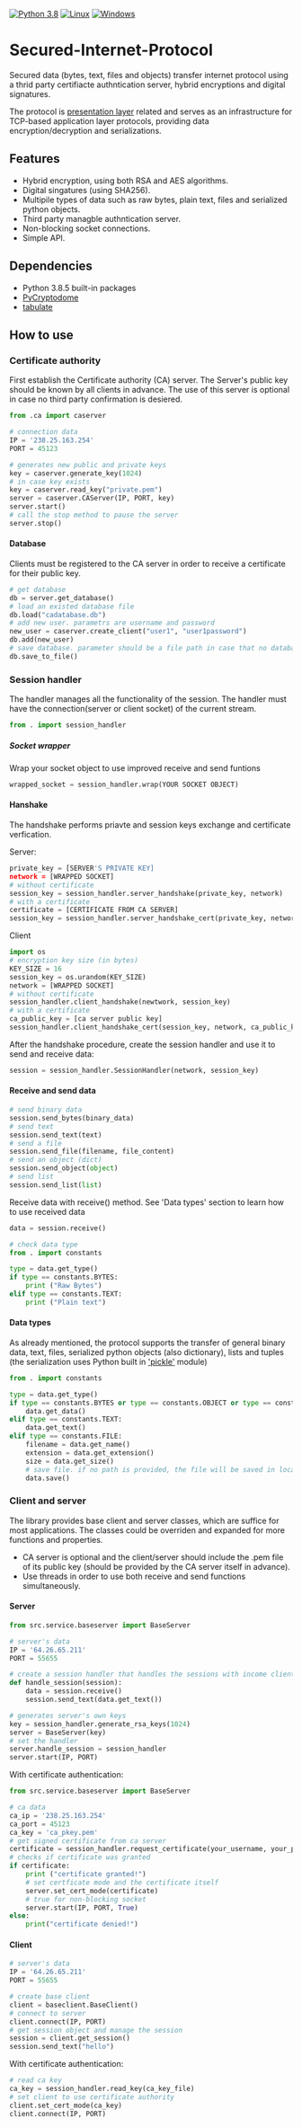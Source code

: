 [![Python 3.8](https://img.shields.io/badge/python-3.8-green.svg)](https://www.python.org/downloads/release/python-380/)
[![Linux](https://img.shields.io/badge/Ubuntu-20.04-blue.svg)](https://www.python.org/downloads/release/python-360/)
[![Windows](https://img.shields.io/badge/Windows-10-blue.svg)](https://www.python.org/downloads/release/python-360/)
# Secured-Internet-Protocol
Secured data (bytes, text, files and objects) transfer internet protocol using a thrid party certifiacte authntication server, hybrid encryptions and digital signatures.

The protocol is [presentation layer](https://en.wikipedia.org/wiki/Presentation_layer) related and serves as an infrastructure for TCP-based application layer protocols, providing data encryption/decryption and serializations.
## Features
* Hybrid encryption, using both RSA and AES algorithms.
* Digital singatures (using SHA256).
* Multipile types of data such as raw bytes, plain text, files and serialized python objects.
* Third party managble authntication server.
* Non-blocking socket connections.
* Simple API.

## Dependencies
* Python 3.8.5 built-in packages
* [PyCryptodome](https://pycryptodome.readthedocs.io/en/latest/index.html)
* [tabulate](https://pypi.org/project/tabulate/)

## How to use
### Certificate authority
First establish the Certificate authority (CA) server. The Server's public key should be known by all clients in advance. The use of this server is optional in case no third party confirmation is desiered.
```Python
from .ca import caserver

# connection data
IP = '238.25.163.254'
PORT = 45123

# generates new public and private keys
key = caserver.generate_key(1024)
# in case key exists
key = caserver.read_key("private.pem")
server = caserver.CAServer(IP, PORT, key)
server.start()
# call the stop method to pause the server
server.stop()
```
#### Database
Clients must be registered to the CA server in order to receive a certificate for their public key.
```Python
# get database
db = server.get_database()
# load an existed database file
db.load("cadatabase.db")
# add new user. parametrs are username and password
new_user = caserver.create_client("user1", "user1password")
db.add(new_user)
# save database. parameter should be a file path in case that no database was loaded
db.save_to_file()
```

### Session handler
The handler manages all the functionality of the session. The handler must have the connection(server or client socket) of the current stream.
```Python
from . import session_handler
```
##### Socket wrapper
Wrap your socket object to use improved receive and send funtions
```Python
wrapped_socket = session_handler.wrap(YOUR SOCKET OBJECT)
```
#### Hanshake
The handshake performs priavte and session keys exchange and certificate verfication.

Server:
```Python
private_key = [SERVER'S PRIVATE KEY]
network = [WRAPPED SOCKET]
# without certificate
session_key = session_handler.server_handshake(private_key, network)
# with a certificate
certificate = [CERTIFICATE FROM CA SERVER]
session_key = session_handler.server_handshake_cert(private_key, network, certificate)
```
Client
```Python
import os
# encryption key size (in bytes)
KEY_SIZE = 16
session_key = os.urandom(KEY_SIZE)
network = [WRAPPED SOCKET]
# without certificate
session_handler.client_handshake(newtwork, session_key)
# with a certificate
ca_public_key = [ca server public key]
session_handler.client_handshake_cert(session_key, network, ca_public_key)
```
After the handshake procedure, create the session handler and use it to send and receive data:
```Python
session = session_handler.SessionHandler(network, session_key)
```
#### Receive and send data
```Python
# send binary data
session.send_bytes(binary_data)
# send text
session.send_text(text)
# send a file
session.send_file(filename, file_content)
# send an object (dict)
session.send_object(object)
# send list
session.send_list(list)
```
Receive data with receive() method. See 'Data types' section to learn how to use received data
```Python
data = session.receive()

# check data type
from . import constants

type = data.get_type()
if type == constants.BYTES:
    print ("Raw Bytes")
elif type == constants.TEXT:
    print ("Plain text")
```
#### Data types
As already mentioned, the protocol supports the transfer of general binary data, text, files, serialized python objects (also dictionary), lists and tuples (the serialization uses Python built in ['pickle'](https://docs.python.org/3/library/pickle.html) module)
```Python
from . import constants

type = data.get_type()
if type == constants.BYTES or type == constants.OBJECT or type == constants.LIST:
    data.get_data()
elif type == constants.TEXT:
    data.get_text()
elif type == constants.FILE:
    filename = data.get_name()
    extension = data.get_extension()
    size = data.get_size()
    # save file. if no path is provided, the file will be saved in local dir with the original filename
    data.save()
```
### Client and server
The library provides base client and server classes, which are suffice for most applications. The classes could be overriden and expanded for more functions and properties.
* CA server is optional and the client/server should include the .pem file of its public key (should be provided by the CA server itself in advance).
* Use threads in order to use both receive and send functions simultaneously.
#### Server
```Python
from src.service.baseserver import BaseServer

# server's data
IP = '64.26.65.211'
PORT = 55655

# create a session handler that handles the sessions with income clients
def handle_session(session):
    data = session.receive()
    session.send_text(data.get_text())

# generates server's own keys
key = session_handler.generate_rsa_keys(1024)
server = BaseServer(key)
# set the handler
server.handle_session = session_handler
server.start(IP, PORT)
```
With certificate authentication:
```Python
from src.service.baseserver import BaseServer

# ca data
ca_ip = '238.25.163.254'
ca_port = 45123
ca_key = 'ca_pkey.pem'
# get signed certificate from ca server
certificate = session_handler.request_certificate(your_username, your_password, key.publickey(), ca_key, (ca_ip, ca_port))
# checks if certificate was granted
if certificate:
    print ("certificate granted!")
    # set certficate mode and the certificate itself
    server.set_cert_mode(certificate)
    # true for non-blocking socket
    server.start(IP, PORT, True)
else:
    print("certificate denied!")
```

#### Client
```Python
# server's data
IP = '64.26.65.211'
PORT = 55655

# create base client
client = baseclient.BaseClient()
# connect to server
client.connect(IP, PORT)
# get session object and manage the session
session = client.get_session()
session.send_text("hello")
```
With certificate authentication:
```Python
# read ca key
ca_key = session_handler.read_key(ca_key_file)
# set client to use certificate authority
client.set_cert_mode(ca_key)
client.connect(IP, PORT)
```
